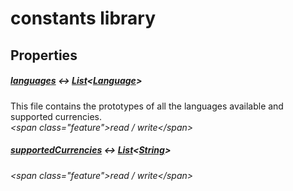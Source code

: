 



# constants library















## Properties

##### [languages](../constants_constants/languages.md) &#8596; [List](https:api.flutter.dev/flutter/dart-core/List-class.html)&lt;[Language](../models_language_language_model/Language-class.md)\>



This file contains the prototypes of all the languages available and supported currencies.  
_\<span class="feature"\>read / write\</span\>_



##### [supportedCurrencies](../constants_constants/supportedCurrencies.md) &#8596; [List](https:api.flutter.dev/flutter/dart-core/List-class.html)&lt;[String](https:api.flutter.dev/flutter/dart-core/String-class.html)\>



  
_\<span class="feature"\>read / write\</span\>_












